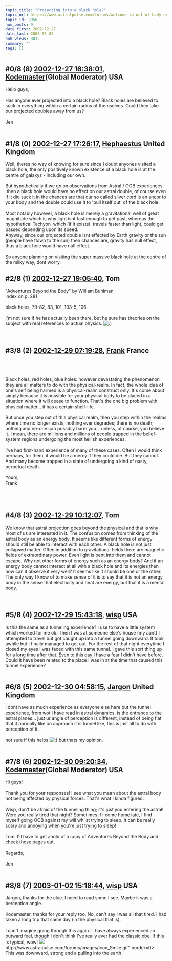 ```yaml
---
topic_title: "Projecting into a black hole?"
topic_url: https://www.astralpulse.com/forums/welcome-to-out-of-body-experiences!/projecting-into-a-black-hole
topic_id: 2956
num_posts: 9
date_first: 2002-12-27
date_last: 2003-01-02
num_views: 8032
summary: ""
tags: []
---
```


## \#0/8 (8) [2002-12-27 16:38:01](https://www.astralpulse.com/forums/index.php?msg=118685), [Kodemaster](https://www.astralpulse.com/forums/profile/?u=426)(Global Moderator) USA ##
<section>
Hello guys,
<br>
<br>
Has anyone ever projected into a black hole? Black holes are believed to suck in everything within a certain radius of themselves. Could they take our projected doubles away from us?
<br>
<br>
Jen
<br>
<br>
</section>

## \#1/8 (0) [2002-12-27 17:26:17](https://www.astralpulse.com/forums/index.php?msg=19338), [Hephaestus](https://www.astralpulse.com/forums/profile/?u=369) United Kingdom ##
<section>
Well, theres no way of knowing for sure since I doubt anyones visited a black hole, the only positively known existence of a black hole is at the centre of galaxys - including our own.
<br>
<br>
But hypothetically if we go on observations from Astral / OOB experiences  then a black hole would have no effect on our astral double, of course even if it did suck it in the chances are that our so called silver cord is an ancor to your body and the double could use it to 'pull itself out' of the black hole.
<br>
<br>
Most notably however, a black hole is merely a gravitational well of great magnitude which is why light isnt fast enough to get past, whereas the hypothetical Tachyon  which (if it exists)  travels faster than light, could get passed depending upon its speed.
<br>
Anyway, since our projected double isnt effected by Earth gravity or the sun (people have flown to the sun) then chances are, gravity has null effect, thus a black hole would have null effect.
<br>
<br>
So anyone planning on visiting the super massive black hole at the centre of the milky way, dont worry.
</section>

## \#2/8 (1) [2002-12-27 19:05:40](https://www.astralpulse.com/forums/index.php?msg=19339), Tom  ##
<section>
"Adventures Beyond the Body" by William Buhlman
<br>
index on p. 281
<br>
<br>
black holes, 79-82, 83, 101, 103-5, 106
<br>
<br>
I'm not sure if he has actually been there, but he sure has theories on the subject with real references to actual physics.
<img alt=":)" class="smiley" src="https://www.astralpulse.com/forums/Smileys/fugue/smiley.png" title="Smiley"/>
<br>
<br>
<br>
</section>

## \#3/8 (2) [2002-12-29 07:19:28](https://www.astralpulse.com/forums/index.php?msg=19389), [Frank](https://www.astralpulse.com/forums/profile/?u=359) France ##
<section>
<br>
<br>
<br>
Black holes, red holes, blue holes: however devastating the phenomenon they are all matters to do with the physical-realm. In fact, the whole idea of one's self being harmed is a physical-realm construct only. It's come about simply because it is possible for your physical body to be placed in a situation where it will cease to function. That's the one big problem with physical matter... it has a certain shelf-life.
<br>
<br>
But once you step out of this physical realm, then you step within the realms where time no longer exists; nothing ever degrades; there is no death; nothing and no-one can possibly harm you... unless, of course, you believe it. I mean, there are millions and millions of people trapped in the belief-system regions undergoing the most hellish experiences.
<br>
<br>
I've had first-hand experience of many of these cases. Often I would think perhaps, for them, it would be a mercy if they could die. But they cannot. And many become trapped in a state of undergoing a kind of nasty, perpetual death.
<br>
<br>
Yours,
<br>
Frank
<br>
<br>
<br>
<br>
</section>

## \#4/8 (3) [2002-12-29 10:12:07](https://www.astralpulse.com/forums/index.php?msg=19394), Tom  ##
<section>
We know that astral projection goes beyond the physical and that is why most of us are interested in it. The confusion comes from thinking of the astral body as an energy body. It seems like different forms of energy should still be able to interact with each other. A black hole is not just collapsed matter. Often in addition to gravitational fields there are magnetic fields of extraordinary power. Even light is bent into them and cannot escape. Why not other forms of energy such as an energy body? And if an energy body cannot interact at all with a black hole and its energies then how can it observe it very well? It seems like it should be one or the other. The only way I know of to make sense of it is to say that it is not an energy body in the sense that electricity and heat are energy, but that it is a mental body.
<br>
<br>
<br>
</section>

## \#5/8 (4) [2002-12-29 15:43:18](https://www.astralpulse.com/forums/index.php?msg=19398), [wisp](https://www.astralpulse.com/forums/profile/?u=1321) USA ##
<section>
Is this the same as a tunneling experience? I use to have a little system which worked for me ok. Then I was at someone else's house (my aunt) I attempted to travel but got caught up into a tunnel going downward. It took awhile but I finally managed to get out. For the rest of that night everytime I closed my eyes I was faced with this same tunnel. I gave this sort thing up for a long time after that. Even to this day I have a fear I didn't have before. Could it have been related to the place I was in at the time that caused this tunnel experience?
<br>
<br>
</section>

## \#6/8 (5) [2002-12-30 04:58:15](https://www.astralpulse.com/forums/index.php?msg=19419), [Jargon](https://www.astralpulse.com/forums/profile/?u=1648) United Kingdom ##
<section>
i dont have as much experience as everyone else here but the tunnel experience, from wot i have read in astral dynamics, is the entrance to the astral planes... just ur angle of perception is different, instead of being flat that it normally like on approach it is tunnel like, this is just all to do with perception of it.
<br>
<br>
not sure if this helps
<img alt=":)" class="smiley" src="https://www.astralpulse.com/forums/Smileys/fugue/smiley.png" title="Smiley"/>
but thats my opinion.
<br>
<br>
</section>

## \#7/8 (6) [2002-12-30 09:20:34](https://www.astralpulse.com/forums/index.php?msg=19427), [Kodemaster](https://www.astralpulse.com/forums/profile/?u=426)(Global Moderator) USA ##
<section>
Hi guys!
<br>
<br>
Thank you for your responses! I see what you mean about the astral body not being affected by physical forces. That's what I kinda figured.
<br>
<br>
Wisp, don't be afraid of the tunneling thing; it's just you entering the astral! Were you really tired that night? Sometimes if I come home late, I find myself going OOB against my will whilst trying to sleep. It can be really scary and annoying when you're just trying to sleep!
<br>
<br>
Tom, I'll have to get ahold of a copy of Adventures Beyond the Body and check those pages out.
<br>
<br>
Regards,
<br>
<br>
Jen
<br>
<br>
</section>

## \#8/8 (7) [2003-01-02 15:18:44](https://www.astralpulse.com/forums/index.php?msg=19542), [wisp](https://www.astralpulse.com/forums/profile/?u=1321) USA ##
<section>
Jargon, thanks for the clue. I need to read some I see. Maybe it was a perception angle.
<br>
<br>
Kodemaster, thanks for your reply too. No, can't say I was all that tired. I had taken a long trip that same day (in the physical that is).
<br>
<br>
I can't imagine going through this again. I  have always experienced an outward feel, though I don't think I've really ever had the classic obe. If this is typical, wow!
<img class="bbc_link" href="http://www.astralpulse.com/forums/images/icon_Smile.gif" rel="noopener" src='"&lt;a' target="_blank"/>
http://www.astralpulse.com/forums/images/icon_Smile.gif" border=0&gt;   This was downward, strong and a pulling into the earth.
<br>
<br>
<br>
<br>
</section>
